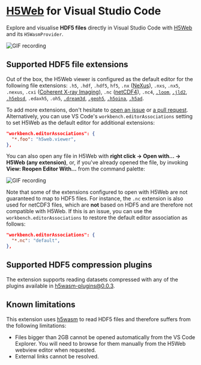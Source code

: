 # [H5Web](https://h5web.panosc.eu/) for Visual Studio Code

Explore and visualise **HDF5 files** directly in Visual Studio Code with
[H5Web](https://h5web.panosc.eu/) and its `H5WasmProvider`.

![GIF recording](./assets/vscode-h5web.gif)

## Supported HDF5 file extensions

Out of the box, the H5Web viewer is configured as the default editor for the
following file extensions: `.h5`, `.hdf`, `.hdf5`, `hf5`, `.nx`
([NeXus](https://manual.nexusformat.org/index.html)), `.nxs`, `.nx5`, `.nexus`,
`.cxi`
([Coherent X-ray Imaging](https://raw.githubusercontent.com/cxidb/CXI/master/cxi_file_format.pdf)),
`.nc` ([netCDF4](https://docs.unidata.ucar.edu/nug/current/)), `.nc4`,
[`.loom`](http://linnarssonlab.org/loompy/format/),
[`.jld2`](https://github.com/JuliaIO/JLD2.jl),
[`.h5ebsd`](https://link.springer.com/article/10.1186/2193-9772-3-4), `.edaxh5`,
`.oh5`,
[`.dream3d`](https://dream3d.bluequartz.net/Help/3_SupportedFileFormats/Native_DREAM3D_File_Format/),
[`.geoh5`](https://mirageoscience-geoh5py.readthedocs-hosted.com/en/v0.8.0/content/geoh5_format/index.html),
[`.h5oina`](https://github.com/oinanoanalysis/h5oina),
[`.h5ad`](https://anndata.readthedocs.io/en/latest/index.html).

To add more extensions, don't hesitate to
[open an issue](https://github.com/silx-kit/vscode-h5web/issues/new) or
[a pull request](https://github.com/silx-kit/vscode-h5web/pulls). Alternatively,
you can use VS Code's `workbench.editorAssociations` setting to set H5Web as the
default editor for additional extensions:

```json
"workbench.editorAssociations": {
  "*.foo": "h5web.viewer",
},
```

You can also open any file in H5Web with **right click -> Open with... -> H5Web
(any extension)**, or, if you've already opened the file, by invoking **View:
Reopen Editor With...** from the command palette:

![GIF recording](./assets/vscode-openwith.gif)

Note that some of the extensions configured to open with H5Web are not
guaranteed to map to HDF5 files. For instance, the `.nc` extension is also used
for netCDF3 files, which are **not** based on HDF5 and are therefore not
compatible with H5Web. If this is an issue, you can use the
`workbench.editorAssociations` to restore the default editor association as
follows:

```json
"workbench.editorAssociations": {
  "*.nc": "default",
},
```

## Supported HDF5 compression plugins

The extension supports reading datasets compressed with any of the plugins
available in
[h5wasm-plugins@0.0.3](https://github.com/h5wasm/h5wasm-plugins/tree/v0.0.3?tab=readme-ov-file#included-plugins).

## Known limitations

This extension uses [h5wasm](https://github.com/usnistgov/h5wasm) to read HDF5
files and therefore suffers from the following limitations:

- Files bigger than 2GB cannot be opened automatically from the VS Code
  Explorer. You will need to browse for them manually from the H5Web webview
  editor when requested.
- External links cannot be resolved.
